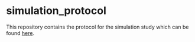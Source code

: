 # simulation_protocol

This repository contains the protocol for the simulation study which can be
found [here](https://gitlab.switch.ch/felix.hofmann2/hmean_switch).

